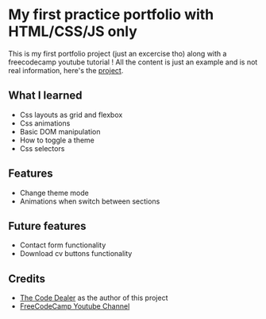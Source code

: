 # My first practice portfolio with HTML/CSS/JS only
This is my first portfolio project (just an excercise tho) along with a freecodecamp youtube tutorial !
All the content is just an example and is not real information, here's the [project](https://alexisdm1985.github.io/FreeCodeCamp_Portfolio/).
## What I learned

- Css layouts as grid and flexbox
- Css animations
- Basic DOM manipulation
- How to toggle a theme
- Css selectors

## Features

- Change theme mode
- Animations when switch between sections

## Future features

- Contact form functionality
- Download cv buttons functionality

## Credits
- [The Code Dealer](https://www.youtube.com/channel/UCn5s7JYuccuKDXN5Mo2XK5Q) as the author of this project
- [FreeCodeCamp Youtube Channel](https://youtu.be/xV7S8BhIeBo)
